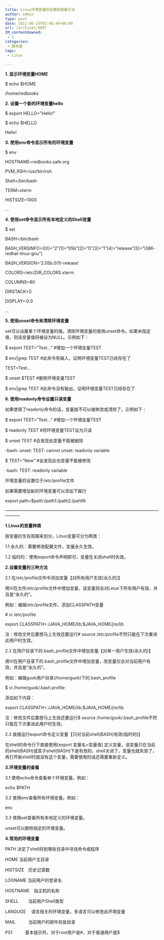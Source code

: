 ```yaml
---
title: Linux环境变量的设置和查看方法
author: admin
type: post
date: 2011-06-15T02:48:48+00:00
url: /archives/9807
IM_contentdowned:
 - 1
categories:
 - 服务器
tags:
 - Linux

---
```

**1. 显示环境变量HOME**

$ echo $HOME

/home/redbooks

**2. 设置一个新的环境变量hello**

$ export HELLO=”Hello!”

$ echo $HELLO

Hello!

**3. 使用env命令显示所有的环境变量**

$ env

HOSTNAME=redbooks.safe.org

PVM_RSH=/usr/bin/rsh

Shell=/bin/bash

TERM=xterm

HISTSIZE=1000

…

**4. 使用set命令显示所有本地定义的Shell变量**

$ set

BASH=/bin/bash

BASH_VERSINFO=([0]=”2″[1]=”05b”[2]=”0″[3]=”1″[4]=”release”[5]=”i386-redhat-linux-gnu”)

BASH_VERSION=’2.05b.0(1)-release’

COLORS=/etc/DIR_COLORS.xterm

COLUMNS=80

DIRSTACK=()

DISPLAY=:0.0

…

**5. 使用unset命令来清除环境变量**

set可以设置某个环境变量的值。清除环境变量的值用unset命令。如果未指定值，则该变量值将被设为NULL。示例如下：

$ export TEST=”Test…” #增加一个环境变量TEST

$ env|grep TEST #此命令有输入，证明环境变量TEST已经存在了

TEST=Test…

$ unset $TEST #删除环境变量TEST

$ env|grep TEST #此命令没有输出，证明环境变量TEST已经存在了

**6. 使用readonly命令设置只读变量**

如果使用了readonly命令的话，变量就不可以被修改或清除了。示例如下：

$ export TEST=”Test…” #增加一个环境变量TEST

$ readonly TEST #将环境变量TEST设为只读

$ unset TEST #会发现此变量不能被删除

-bash: unset: TEST: cannot unset: readonly variable

$ TEST=”New” #会发现此也变量不能被修改

-bash: TEST: readonly variable

环境变量的设置位于/etc/profile文件

如果需要增加新的环境变量可以添加下属行

export path=$path:/path1:/path2:/pahtN

———————————————————————————————————————–

**1.Linux的变量种类**

按变量的生存周期来划分，Linux变量可分为两类：

1.1 永久的：需要修改配置文件，变量永久生效。

1.2 临时的：使用export命令声明即可，变量在关闭shell时失效。

**2.设置变量的三种方法**

2.1 在/etc/profile文件中添加变量【对所有用户生效(永久的)】

用VI在文件/etc/profile文件中增加变量，该变量将会对Linux下所有用户有效，并且是“永久的”。

例如：编辑/etc/profile文件，添加CLASSPATH变量

\# vi /etc/profile

export CLASSPATH=./JAVA\_HOME/lib;$JAVA\_HOME/jre/lib

注：修改文件后要想马上生效还要运行# source /etc/profile不然只能在下次重进此用户时生效。

2.2 在用户目录下的.bash_profile文件中增加变量【对单一用户生效(永久的)】

用VI在用户目录下的.bash_profile文件中增加变量，改变量仅会对当前用户有效，并且是“永久的”。

例如：编辑guok用户目录(/home/guok)下的.bash_profile

$ vi /home/guok/.bash.profile

添加如下内容：

export CLASSPATH=./JAVA\_HOME/lib;$JAVA\_HOME/jre/lib

注：修改文件后要想马上生效还要运行$ source /home/guok/.bash_profile不然只能在下次重进此用户时生效。

2.3 直接运行export命令定义变量【只对当前shell(BASH)有效(临时的)】

在shell的命令行下直接使用[export 变量名=变量值] 定义变量，该变量只在当前的shell(BASH)或其子shell(BASH)下是有效的，shell关闭了，变量也就失效了，再打开新shell时就没有这个变量，需要使用的话还需要重新定义。

**3.环境变量的查看**

3.1 使用echo命令查看单个环境变量。例如：

echo $PATH

3.2 使用env查看所有环境变量。例如：

env

3.3 使用set查看所有本地定义的环境变量。

unset可以删除指定的环境变量。

**4.常用的环境变量**

PATH 决定了shell将到哪些目录中寻找命令或程序

HOME 当前用户主目录

HISTSIZE　历史记录数

LOGNAME 当前用户的登录名

HOSTNAME　指主机的名称

SHELL 　　当前用户Shell类型

LANGUGE 　语言相关的环境变量，多语言可以修改此环境变量

MAIL　　　当前用户的邮件存放目录

PS1　　　基本提示符，对于root用户是#，对于普通用户是$